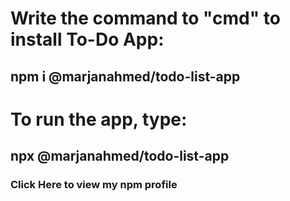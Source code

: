 <h1>Write the command to "cmd" to install To-Do App:</h1>
<h2>npm i @marjanahmed/todo-list-app</h2>

<h1>To run the app, type:</h1>
<h2>npx @marjanahmed/todo-list-app</h2>

<h3 href = "https://www.npmjs.com/~marjanahmed">Click Here <span style ="color: "black"">to view my npm profile</span></h3> 

